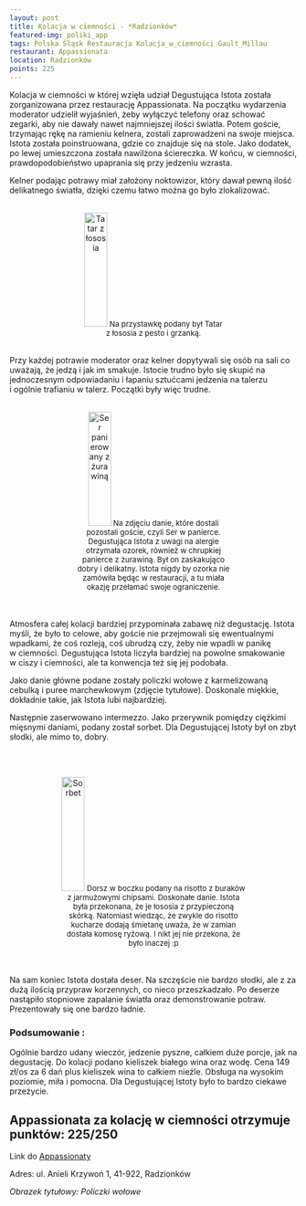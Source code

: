 ```yaml
---
layout: post
title: Kolacja w ciemności - *Radzionków*
featured-img: poliki_app
tags: Polska Śląsk Restauracja Kolacja_w_ciemności Gault_Millau
restaurant: Appassionata
location: Radzionków
points: 225
---
```

Kolacja w ciemności w&nbsp;której wzięła udział Degustująca Istota została zorganizowana przez
restaurację Appassionata.
Na początku wydarzenia moderator udzielił wyjaśnień, żeby wyłączyć telefony oraz schować zegarki,
aby nie dawały nawet najmniejszej ilości światła.
 Potem goście, trzymając rękę na ramieniu kelnera, zostali zaprowadzeni na swoje miejsca.
Istota została poinstruowana, gdzie co znajduje się na stole.
Jako dodatek, po lewej umieszczona została nawilżona ściereczka. W&nbsp;końcu, w&nbsp;ciemności, prawdopodobieństwo
upaprania się przy jedzeniu wzrasta.

Kelner podając potrawy miał założony noktowizor, który dawał pewną ilość delikatnego światła,
 dzięki czemu łatwo można go było zlokalizować.
<br />&ensp;&ensp;&ensp;
<center><div style="width:55%">
   <img src="{{site.img_url}}/assets/img/posts/tatar_losos.jpg" alt="Tatar z łososia" height="200px" width="40px" />
   <font size="2">
       Na przystawkę podany był Tatar z&nbsp;łososia z&nbsp;pesto i&nbsp;grzanką.
   </font>
</div></center>
<br />

Przy każdej potrawie moderator oraz kelner dopytywali się osób na sali co uważają, że jedzą i&nbsp;jak im smakuje.
 Istocie trudno było się skupić na jednoczesnym odpowiadaniu i&nbsp;łapaniu sztućcami jedzenia na talerzu
  i&nbsp;ogólnie trafianiu w&nbsp;talerz. Początki były więc trudne.
<br />&ensp;&ensp;&ensp;
<center><div style="width:55%">
   <img src="{{site.img_url}}/assets/img/posts/ser_z_zurawina.jpg" alt="Ser panierowany z żurawiną" height="200px" width="40px" />
   <font size="2">
Na zdjęciu danie, które dostali pozostali goście, czyli Ser w panierce.
 Degustująca Istota z&nbsp;uwagi na alergie otrzymała ozorek, również w&nbsp;chrupkiej panierce z&nbsp;żurawiną.
  Był on zaskakująco dobry i&nbsp;delikatny. Istota nigdy by ozorka nie zamówiła będąc w&nbsp;restauracji,
  a&nbsp;tu miała okazję przełamać swoje ograniczenie.
   </font>
</div></center>
<br />&ensp;&ensp;&ensp;

Atmosfera całej kolacji bardziej przypominała zabawę niż degustację.
Istota myśli, że było to celowe, aby goście nie przejmowali się ewentualnymi wpadkami,
 że coś rozleją, coś ubrudzą czy, żeby nie wpadli w panikę w&nbsp;ciemności.
 Degustująca Istota liczyła bardziej na powolne smakowanie w&nbsp;ciszy i&nbsp;ciemności,
  ale ta konwencja też się jej podobała.

Jako danie główne podane zostały policzki wołowe z&nbsp;karmelizowaną cebulką i&nbsp;puree marchewkowym
 (zdjęcie tytułowe).
 Doskonale miękkie, dokładnie takie, jak Istota lubi najbardziej.

Następnie zaserwowano intermezzo. Jako przerywnik pomiędzy ciężkimi mięsnymi daniami,
 podany został sorbet. Dla Degustującej Istoty był on zbyt słodki, ale mimo to, dobry.

<br />&ensp;&ensp;&ensp;
<center><div style="width:65%">
   <img src="{{site.img_url}}/assets/img/posts/dorsz_z_boczkiem.jpg" alt="Sorbet" height="200px" width="40px" />
   <font size="2">
    Dorsz w&nbsp;boczku podany na risotto z&nbsp;buraków z&nbsp;jarmużowymi chipsami.
Doskonałe danie. Istota była przekonana, że je łososia z&nbsp;przypieczoną skórką.
Natomiast wiedząc, że zwykle do risotto kucharze dodają śmietanę uważa, że w zamian dostała komosę ryżową.
 I&nbsp;nikt jej nie przekona, że było inaczej :p
   </font>
</div></center>
<br />&ensp;&ensp;&ensp;

Na sam koniec Istota dostała deser. Na szczęście nie bardzo słodki,
ale z&nbsp;za dużą ilością przypraw korzennych, co nieco przeszkadzało.
Po deserze nastąpiło stopniowe zapalanie światła oraz demonstrowanie potraw. Prezentowały się one bardzo ładnie.

### Podsumowanie :
Ogólnie bardzo udany wieczór, jedzenie pyszne, całkiem duże porcje, jak na degustację.
 Do kolacji podano kieliszek białego wina oraz wodę.
 Cena  149 zł/os za 6 dań plus kieliszek wina to całkiem nieźle.
 Obsługa na wysokim poziomie, miła i&nbsp;pomocna.
 Dla Degustującej Istoty było to bardzo ciekawe przeżycie.

## Appassionata za kolację w ciemności otrzymuje punktów: **225/250**
Link do [Appassionaty]

Adres:
ul. Anieli Krzywoń 1,
41-922, Radzionków

_Obrazek tytułowy: Policzki wołowe_

[Appassionaty]: https://appassionata.com.pl/
